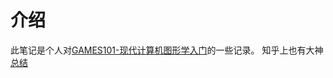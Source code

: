 # 介绍
此笔记是个人对[GAMES101-现代计算机图形学入门](https://www.bilibili.com/video/BV1X7411F744)的一些记录。
知乎上也有大神[总结](https://zhuanlan.zhihu.com/p/434498517)
